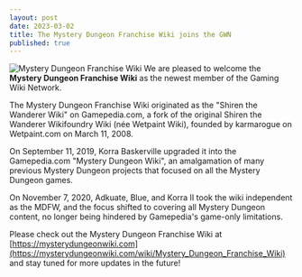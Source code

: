 ```yaml
---
layout: post
date: 2023-03-02
title: The Mystery Dungeon Franchise Wiki joins the GWN
published: true
---
```

![Mystery Dungeon Franchise Wiki]({{site.baseurl}}/images/mysterydungeon.png)
We are pleased to welcome the **Mystery Dungeon Franchise Wiki** as the newest member of the Gaming Wiki Network.

The Mystery Dungeon Franchise Wiki originated as the "Shiren the Wanderer Wiki" on Gamepedia.com, a fork of the original Shiren the Wanderer Wikifoundry Wiki (née Wetpaint Wiki), founded by karmarogue on Wetpaint.com on March 11, 2008. 

On September 11, 2019, Korra Baskerville upgraded it into the Gamepedia.com "Mystery Dungeon Wiki", an amalgamation of many previous Mystery Dungeon projects that focused on all the Mystery Dungeon games. 

On November 7, 2020, Adkuate, Blue, and Korra II took the wiki independent as the MDFW, and the focus shifted to covering all Mystery Dungeon content, no longer being hindered by Gamepedia's game-only limitations.

Please check out the Mystery Dungeon Franchise Wiki at [https://mysterydungeonwiki.com](https://mysterydungeonwiki.com/wiki/Mystery_Dungeon_Franchise_Wiki) and stay tuned for more updates in the future!
